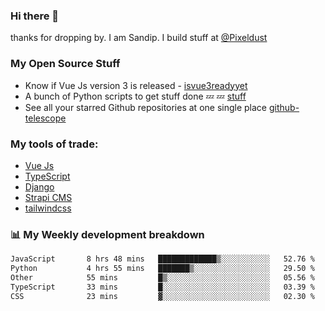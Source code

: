 ### Hi there 👋

thanks for dropping by.
I am Sandip. I build stuff at [@Pixeldust](github.com/pixeldust-in/)

###  **My Open Source Stuff**

 - Know if Vue Js version 3 is released -  [isvue3readyyet](https://github.com/sandiprb/isvue3readyyet)
 - A bunch of Python scripts to get stuff done 💤 💤 [stuff](https://github.com/sandiprb/stuff)
 - See all your starred Github repositories at one single place [github-telescope](https://github.com/sandiprb/github-telescope)



###  **My tools of trade:**
 - [Vue Js](https://github.com/vuejs/vue/)
 - [TypeScript](https://github.com/microsoft/TypeScript)
 - [Django](github.com/django/django)
 - [Strapi CMS](github.com/strapi/strapi)
 - [tailwindcss](https://github.com/tailwindlabs/tailwindcss)


###  📊 **My Weekly development breakdown**
<!--START_SECTION:waka-->

```txt
JavaScript       8 hrs 48 mins   █████████████▒░░░░░░░░░░░   52.76 %
Python           4 hrs 55 mins   ███████▒░░░░░░░░░░░░░░░░░   29.50 %
Other            55 mins         █▒░░░░░░░░░░░░░░░░░░░░░░░   05.56 %
TypeScript       33 mins         █░░░░░░░░░░░░░░░░░░░░░░░░   03.39 %
CSS              23 mins         ▓░░░░░░░░░░░░░░░░░░░░░░░░   02.30 %
```

<!--END_SECTION:waka-->
